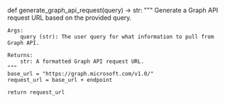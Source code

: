 def generate_graph_api_request(query) -> str:
    """
    Generate a Graph API request URL based on the provided query.

    Args:
        query (str): The user query for what information to pull from Graph API.

    Returns:
        str: A formatted Graph API request URL.
    """
    base_url = "https://graph.microsoft.com/v1.0/"
    request_url = base_url + endpoint

    return request_url
